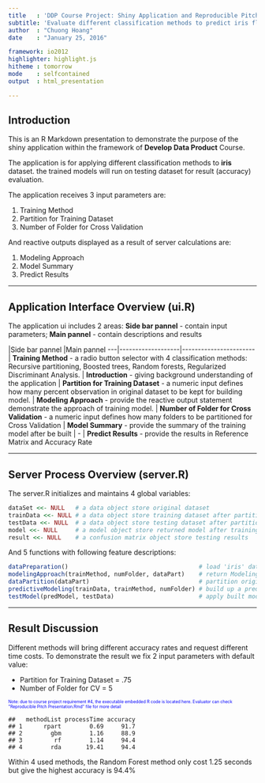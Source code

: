 ```yaml
---
title   : 'DDP Course Project: Shiny Application and Reproducible Pitch'
subtitle: 'Evaluate different classification methods to predict iris flower species'
author  : "Chuong Hoang"
date    : "January 25, 2016"

framework: io2012
highlighter: highlight.js
hitheme : tomorrow
mode    : selfcontained
output  : html_presentation

---
```


## Introduction

This is an R Markdown presentation to demonstrate the purpose of the shiny application within the framework of <b>Develop Data Product</b> Course. 

The application is for applying different classification methods to <b>iris</b> dataset. the trained models will  run on testing dataset for result (accuracy) evaluation.  

The application receives 3 input parameters are:

1. Training Method
2. Partition for Training Dataset
3. Number of Folder for Cross Validation

And reactive outputs displayed as a result of server calculations are:

1. Modeling Approach
2. Model Summary
3. Predict Results

---

## Application Interface Overview (ui.R)

The application ui includes 2 areas: <b>Side bar pannel</b> - contain input parameters; <b>Main pannel</b> - contain descriptions and results

   |Side bar pannel    |Main pannel
---|-------------------|-----------------------
   | <b>Training Method</b> - a radio button selector with 4 classification methods: Recursive partitioning, Boosted trees, Random forests, Regularized Discriminant Analysis. | <b>Introduction</b> - giving background understanding of the application
   | <b>Partition for Training Dataset</b> - a numeric input defines how many percent observation in original dataset to be kept for building model. | <b>Modeling Approach</b> - provide the reactive output statement demonstrate the approach of training model.
   | <b>Number of Folder for Cross Validation</b> - a numeric input defines how many folders to be partitioned for Cross Validation | <b>Model Summary</b> - provide the summary of the training model after be built
   | - | <b>Predict Results</b> - provide the results in Reference Matrix and Accuracy Rate

---

## Server Process Overview (server.R)

The server.R initializes and maintains 4 global variables:


```r
dataSet <<- NULL   # a data object store original dataset
trainData <<- NULL # a data object store training dataset after partition
testData <<- NULL  # a data object store testing dataset after partition
model <<- NULL     # a model object store returned model after training
result <<- NULL    # a confusion matrix object store testing results
```

And 5 functions with following feature descriptions:


```r
dataPreparation()                                     # load 'iris' dataset to 'dataSet' object
modelingApproach(trainMethod, numFolder, dataPart)    # return Modeling Approach Statement
dataPartition(dataPart)                               # partition original dataset
predictiveModeling(trainData, trainMethod, numFolder) # build up a predictive model
testModel(predModel, testData)                        # apply built model to testData set
```

---

## Result Discussion

Different methods will bring different accuracy rates and request different time costs. To demonstrate the result we fix 2 input parameters with default value:

* Partition for Training Dataset = .75
* Number of Folder for CV = 5

<p style="font-size:60%; color:blue;"> Note: due to course project requirement #4, the executable embedded R code is located here. Evaluator can check "Reproducible Pitch Presentation.Rmd" file for more detail </p>





```
##   methodList processTime accuracy
## 1      rpart        0.69     91.7
## 2        gbm        1.16     88.9
## 3         rf        1.14     94.4
## 4        rda       19.41     94.4
```

Within 4 used methods, the Random Forest method only cost 1.25 seconds but give the highest accuracy is 94.4%

